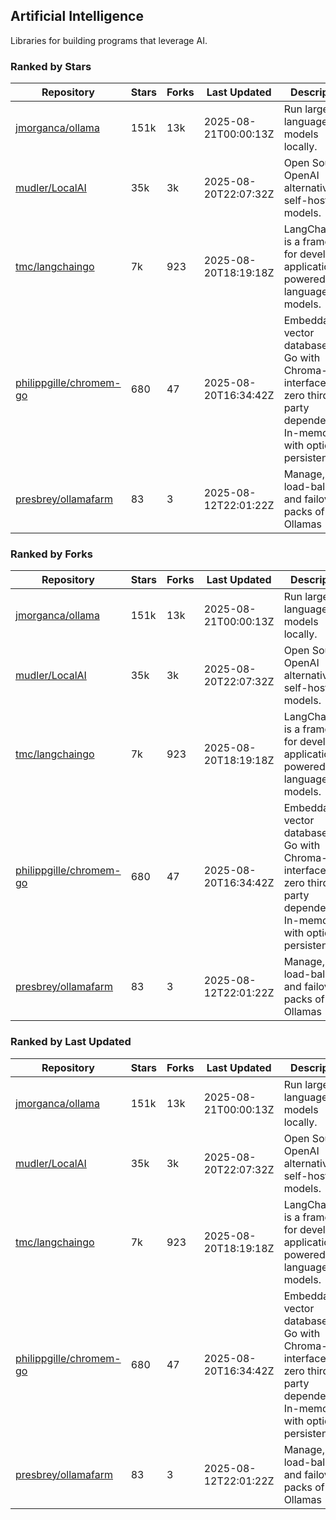 ## Artificial Intelligence

Libraries for building programs that leverage AI.

### Ranked by Stars

| Repository | Stars | Forks | Last Updated | Description | 
|------------|-------|-------|--------------|-------------|
| [jmorganca/ollama](https://github.com/jmorganca/ollama) | 151k | 13k | 2025-08-21T00:00:13Z |  Run large language models locally. |
| [mudler/LocalAI](https://github.com/mudler/LocalAI) | 35k | 3k | 2025-08-20T22:07:32Z |  Open Source OpenAI alternative, self-host AI models. |
| [tmc/langchaingo](https://github.com/tmc/langchaingo) | 7k | 923 | 2025-08-20T18:19:18Z |  LangChainGo is a framework for developing applications powered by language models. |
| [philippgille/chromem-go](https://github.com/philippgille/chromem-go) | 680 | 47 | 2025-08-20T16:34:42Z |  Embeddable vector database for Go with Chroma-like interface and zero third-party dependencies. In-memory with optional persistence. |
| [presbrey/ollamafarm](https://github.com/presbrey/ollamafarm) | 83 | 3 | 2025-08-12T22:01:22Z |  Manage, load-balance, and failover packs of Ollamas |

### Ranked by Forks

| Repository | Stars | Forks | Last Updated | Description | 
|------------|-------|-------|--------------|-------------|
| [jmorganca/ollama](https://github.com/jmorganca/ollama) | 151k | 13k | 2025-08-21T00:00:13Z |  Run large language models locally. |
| [mudler/LocalAI](https://github.com/mudler/LocalAI) | 35k | 3k | 2025-08-20T22:07:32Z |  Open Source OpenAI alternative, self-host AI models. |
| [tmc/langchaingo](https://github.com/tmc/langchaingo) | 7k | 923 | 2025-08-20T18:19:18Z |  LangChainGo is a framework for developing applications powered by language models. |
| [philippgille/chromem-go](https://github.com/philippgille/chromem-go) | 680 | 47 | 2025-08-20T16:34:42Z |  Embeddable vector database for Go with Chroma-like interface and zero third-party dependencies. In-memory with optional persistence. |
| [presbrey/ollamafarm](https://github.com/presbrey/ollamafarm) | 83 | 3 | 2025-08-12T22:01:22Z |  Manage, load-balance, and failover packs of Ollamas |

### Ranked by Last Updated

| Repository | Stars | Forks | Last Updated | Description | 
|------------|-------|-------|--------------|-------------|
| [jmorganca/ollama](https://github.com/jmorganca/ollama) | 151k | 13k | 2025-08-21T00:00:13Z |  Run large language models locally. |
| [mudler/LocalAI](https://github.com/mudler/LocalAI) | 35k | 3k | 2025-08-20T22:07:32Z |  Open Source OpenAI alternative, self-host AI models. |
| [tmc/langchaingo](https://github.com/tmc/langchaingo) | 7k | 923 | 2025-08-20T18:19:18Z |  LangChainGo is a framework for developing applications powered by language models. |
| [philippgille/chromem-go](https://github.com/philippgille/chromem-go) | 680 | 47 | 2025-08-20T16:34:42Z |  Embeddable vector database for Go with Chroma-like interface and zero third-party dependencies. In-memory with optional persistence. |
| [presbrey/ollamafarm](https://github.com/presbrey/ollamafarm) | 83 | 3 | 2025-08-12T22:01:22Z |  Manage, load-balance, and failover packs of Ollamas |

